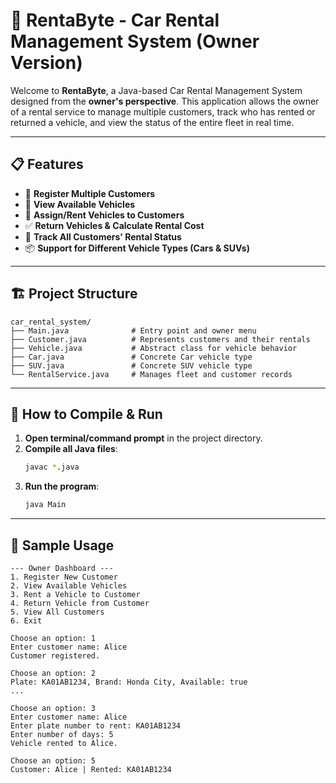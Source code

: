 # 🚗 RentaByte - Car Rental Management System (Owner Version)

Welcome to **RentaByte**, a Java-based Car Rental Management System designed from the **owner's perspective**. This application allows the owner of a rental service to manage multiple customers, track who has rented or returned a vehicle, and view the status of the entire fleet in real time.

---

## 📋 Features

- 🔐 **Register Multiple Customers**
- 🚙 **View Available Vehicles**
- 🧾 **Assign/Rent Vehicles to Customers**
- ✅ **Return Vehicles & Calculate Rental Cost**
- 👥 **Track All Customers' Rental Status**
- 📦 **Support for Different Vehicle Types (Cars & SUVs)**

---

## 🏗️ Project Structure

```
car_rental_system/
├── Main.java              # Entry point and owner menu
├── Customer.java          # Represents customers and their rentals
├── Vehicle.java           # Abstract class for vehicle behavior
├── Car.java               # Concrete Car vehicle type
├── SUV.java               # Concrete SUV vehicle type
└── RentalService.java     # Manages fleet and customer records
```

---

## 💠 How to Compile & Run

1. **Open terminal/command prompt** in the project directory.
2. **Compile all Java files**:
   ```bash
   javac *.java
   ```
3. **Run the program**:
   ```bash
   java Main
   ```

---

## 🥪 Sample Usage

```text
--- Owner Dashboard ---
1. Register New Customer
2. View Available Vehicles
3. Rent a Vehicle to Customer
4. Return Vehicle from Customer
5. View All Customers
6. Exit

Choose an option: 1
Enter customer name: Alice
Customer registered.

Choose an option: 2
Plate: KA01AB1234, Brand: Honda City, Available: true
...

Choose an option: 3
Enter customer name: Alice
Enter plate number to rent: KA01AB1234
Enter number of days: 5
Vehicle rented to Alice.

Choose an option: 5
Customer: Alice | Rented: KA01AB1234
```

